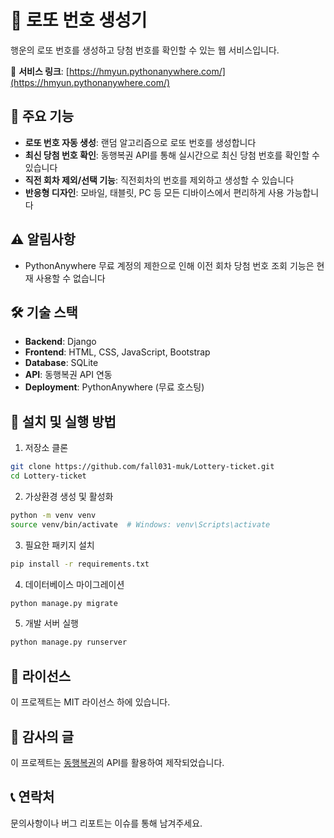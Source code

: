# 🎱 로또 번호 생성기

행운의 로또 번호를 생성하고 당첨 번호를 확인할 수 있는 웹 서비스입니다.

🔗 **서비스 링크**: [https://hmyun.pythonanywhere.com/](https://hmyun.pythonanywhere.com/)

## 🌟 주요 기능

- **로또 번호 자동 생성**: 랜덤 알고리즘으로 로또 번호를 생성합니다
- **최신 당첨 번호 확인**: 동행복권 API를 통해 실시간으로 최신 당첨 번호를 확인할 수 있습니다
- **직전 회차 제외/선택 기능**: 직전회차의 번호를 제외하고 생성할 수 있습니다
- **반응형 디자인**: 모바일, 태블릿, PC 등 모든 디바이스에서 편리하게 사용 가능합니다

## ⚠️ 알림사항

- PythonAnywhere 무료 계정의 제한으로 인해 이전 회차 당첨 번호 조회 기능은 현재 사용할 수 없습니다

## 🛠 기술 스택

- **Backend**: Django
- **Frontend**: HTML, CSS, JavaScript, Bootstrap
- **Database**: SQLite
- **API**: 동행복권 API 연동
- **Deployment**: PythonAnywhere (무료 호스팅)

## 🚀 설치 및 실행 방법

1. 저장소 클론
```bash
git clone https://github.com/fall031-muk/Lottery-ticket.git
cd Lottery-ticket
```

2. 가상환경 생성 및 활성화
```bash
python -m venv venv
source venv/bin/activate  # Windows: venv\Scripts\activate
```

3. 필요한 패키지 설치
```bash
pip install -r requirements.txt
```

4. 데이터베이스 마이그레이션
```bash
python manage.py migrate
```

5. 개발 서버 실행
```bash
python manage.py runserver
```

## 📝 라이선스

이 프로젝트는 MIT 라이선스 하에 있습니다.

## 🙏 감사의 글

이 프로젝트는 [동행복권](https://www.dhlottery.co.kr/)의 API를 활용하여 제작되었습니다.

## 📞 연락처

문의사항이나 버그 리포트는 이슈를 통해 남겨주세요.
